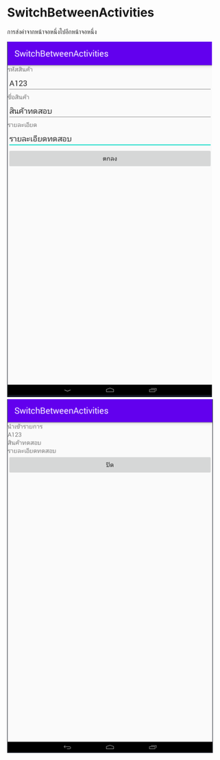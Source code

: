 # SwitchBetweenActivities
การส่งค่าจากหน้าจอหนึ่งไปอีกหน้าจอหนึ่ง

![main screen](https://github.com/Komsan74/SwitchBetweenActivities/blob/master/image/sba1.PNG)
![second screen](https://github.com/Komsan74/SwitchBetweenActivities/blob/master/image/sba2.PNG)
